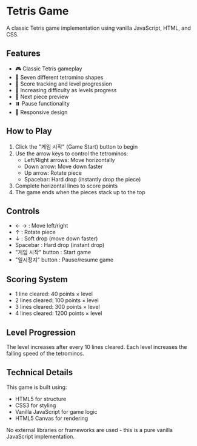 # Tetris Game

A classic Tetris game implementation using vanilla JavaScript, HTML, and CSS.

## Features

- 🎮 Classic Tetris gameplay
- 🧩 Seven different tetromino shapes
- 🔢 Score tracking and level progression
- 🚀 Increasing difficulty as levels progress
- 🔄 Next piece preview
- ⏸️ Pause functionality
- 📱 Responsive design

## How to Play

1. Click the "게임 시작" (Game Start) button to begin
2. Use the arrow keys to control the tetrominos:
   - Left/Right arrows: Move horizontally
   - Down arrow: Move down faster
   - Up arrow: Rotate piece
   - Spacebar: Hard drop (instantly drop the piece)
3. Complete horizontal lines to score points
4. The game ends when the pieces stack up to the top

## Controls

- ← → : Move left/right
- ↑ : Rotate piece
- ↓ : Soft drop (move down faster)
- Spacebar : Hard drop (instant drop)
- "게임 시작" button : Start game
- "일시정지" button : Pause/resume game

## Scoring System

- 1 line cleared: 40 points × level
- 2 lines cleared: 100 points × level
- 3 lines cleared: 300 points × level
- 4 lines cleared: 1200 points × level

## Level Progression

The level increases after every 10 lines cleared. Each level increases the falling speed of the tetrominos.

## Technical Details

This game is built using:
- HTML5 for structure
- CSS3 for styling
- Vanilla JavaScript for game logic
- HTML5 Canvas for rendering

No external libraries or frameworks are used - this is a pure vanilla JavaScript implementation.